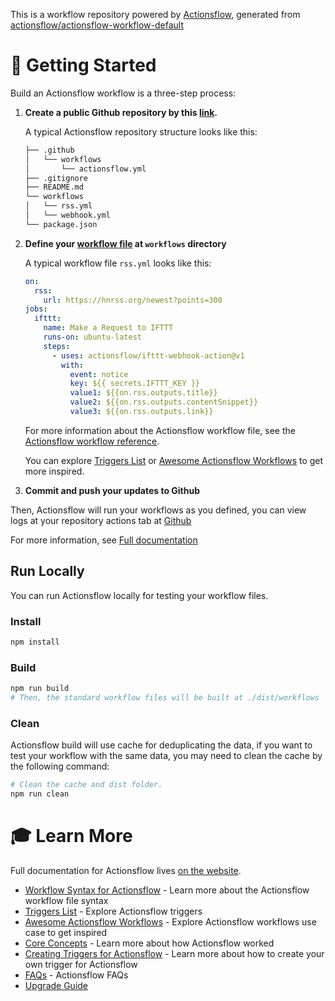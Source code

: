 
This is a workflow repository powered by [Actionsflow](https://github.com/actionsflow/actionsflow), generated from [actionsflow/actionsflow-workflow-default](https://github.com/actionsflow/actionsflow-workflow-default)

# 🏁 Getting Started <a name = "getting_started"></a>

Build an Actionsflow workflow is a three-step process:

1. **Create a public Github repository by this [link](https://github.com/actionsflow/actionsflow-workflow-default/generate).**

   A typical Actionsflow repository structure looks like this:

   ```sh
   ├── .github
   │   └── workflows
   │       └── actionsflow.yml
   ├── .gitignore
   ├── README.md
   └── workflows
   │   └── rss.yml
   │   └── webhook.yml
   └── package.json
   ```

1. **Define your [workflow file](https://actionsflow.github.io/docs/workflow/) at `workflows` directory**

   A typical workflow file `rss.yml` looks like this:

   ```yaml
   on:
     rss:
       url: https://hnrss.org/newest?points=300
   jobs:
     ifttt:
       name: Make a Request to IFTTT
       runs-on: ubuntu-latest
       steps:
         - uses: actionsflow/ifttt-webhook-action@v1
           with:
             event: notice
             key: ${{ secrets.IFTTT_KEY }}
             value1: ${{on.rss.outputs.title}}
             value2: ${{on.rss.outputs.contentSnippet}}
             value3: ${{on.rss.outputs.link}}
   ```

   For more information about the Actionsflow workflow file, see the
   [Actionsflow workflow reference](https://actionsflow.github.io/docs/workflow/).

   You can explore [Triggers List](https://actionsflow.github.io/docs/triggers/) or [Awesome Actionsflow Workflows](https://github.com/actionsflow/awesome-actionsflow) to get more inspired.

1. **Commit and push your updates to Github**

Then, Actionsflow will run your workflows as you defined, you can view logs at your repository actions tab at [Github](https://github.com)

For more information, see [Full documentation](https://actionsflow.github.io/docs/)

## Run Locally

You can run Actionsflow locally for testing your workflow files.

### Install

```bash
npm install
```

### Build

```bash
npm run build
# Then, the standard workflow files will be built at ./dist/workflows
```

### Clean

Actionsflow build will use cache for deduplicating the data, if you want to test your workflow with the same data, you may need to clean the cache by the following command:

```bash
# Clean the cache and dist folder.
npm run clean
```

# 🎓 Learn More <a name="reference"></a>

Full documentation for Actionsflow lives [on the website](https://actionsflow.github.io/docs/).

- [Workflow Syntax for Actionsflow](https://actionsflow.github.io/docs/workflow.md) - Learn more about the Actionsflow workflow file syntax
- [Triggers List](https://actionsflow.github.io/docs/triggers.md) - Explore Actionsflow triggers
- [Awesome Actionsflow Workflows](https://github.com/actionsflow/awesome-actionsflow) - Explore Actionsflow workflows use case to get inspired
- [Core Concepts](https://actionsflow.github.io/docs/concepts.md) - Learn more about how Actionsflow worked
- [Creating Triggers for Actionsflow](https://actionsflow.github.io/docs/creating-triggers.md) - Learn more about how to create your own trigger for Actionsflow
- [FAQs](https://actionsflow.github.io/docs/faqs.md) - Actionsflow FAQs
- [Upgrade Guide](https://actionsflow.github.io/docs/upgrade/)
